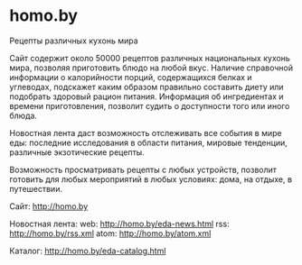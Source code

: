 # homo.by
Рецепты различных кухонь мира

Сайт содержит около 50000 рецептов различных национальных кухонь мира, позволяя приготовить блюдо на любой вкус. Наличие справочной информации о калорийности порций, содержащихся белках и углеводах, подскажет каким образом правильно составить диету или подобрать здоровый рацион питания. Информация об ингредиентах и времени приготовления, позволит судить о доступности того или иного блюда.

Новостная лента даст возможность отслеживать все события в мире еды: последние исследования в области питания, мировые тенденции, различные экзотические рецепты. 

Возможность просматривать рецепты с любых устройств, позволит готовить для любых мероприятий в любых условиях: дома, на отдыхе, в путешествии.

Сайт: http://homo.by

Новостная лента:
  web: http://homo.by/eda-news.html
  rss: http://homo.by/rss.xml
  atom: http://homo.by/atom.xml

Каталог: http://homo.by/eda-catalog.html


